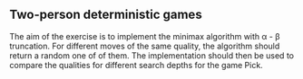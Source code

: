 ## Two-person deterministic games

The aim of the exercise is to implement the minimax algorithm with α - β truncation. For different moves of the same quality, the algorithm should return a random one of of them.
The implementation should then be used to compare the qualities for different search depths for the game Pick.